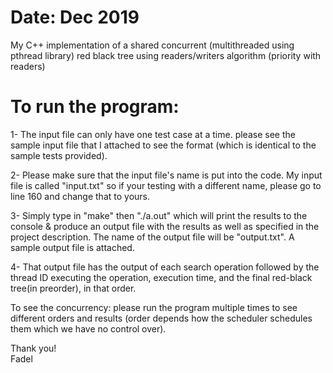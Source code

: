 # Date: Dec 2019 

My C++ implementation of a shared concurrent (multithreaded using pthread library) red black tree using readers/writers algorithm (priority with readers)

# To run the program:

1- The input file can only have one test case at a time. please see the sample input file that I attached to see the format (which is identical to the sample tests provided). 

2- Please make sure that the input file's name is put into the code. My input file is called "input.txt" so if your testing with a different name, please go to line 160 and change that to yours.

3- Simply type in "make" then "./a.out" which will print the results to the console & produce an output file with the results as well as specified in the project description. The name of the output file will be "output.txt". A sample output file is attached. 

4- That output file has the output of each search operation followed by the thread ID executing the operation, execution time, and the final red-black tree(in preorder), in that order. 

To see the concurrency: please run the program multiple times to see different orders and results (order depends how the scheduler schedules them which we have no control over). 

Thank you! </br>
Fadel 
